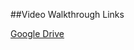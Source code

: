 ##Video Walkthrough Links

[Google Drive](https://drive.google.com/drive/folders/1YzhKov3oh-og7Y46cRpuylfbPjIgMhxD?usp=sharing)